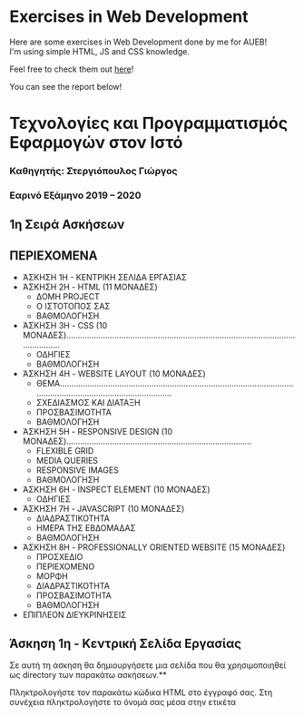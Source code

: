# Exercises in Web Development
Here are some exercises in Web Development done by me for AUEB!  
I'm using simple HTML, JS and CSS knowledge.  
  
Feel free to check them out [here](https://web-exercise-aueb.web.app/)!

You can see the report below!

# Τεχνολογίες και Προγραμματισμός Εφαρμογών στον Ιστό

### Καθηγητής: Στεργιόπουλος Γιώργος

### Εαρινό Εξάμηνο 2019 – 2020

## 1η Σειρά Ασκήσεων


## ΠΕΡΙΕΧΟΜΕΝΑ

- ΆΣΚΗΣΗ 1Η - ΚΕΝΤΡΙΚΗ ΣΕΛΙΔΑ ΕΡΓΑΣΙΑΣ
- ΆΣΚΗΣΗ 2Η - HTML (11 ΜΟΝΑΔΕΣ)
   - ΔΟΜΗ PROJECT
   - Ο ΙΣΤΟΤΟΠΟΣ ΣΑΣ
   - ΒΑΘΜΟΛΟΓΗΣΗ
- ΆΣΚΗΣΗ 3Η - CSS (10 ΜΟΝΑΔΕΣ)....................................................................................................................
   - ΟΔΗΓΙΕΣ
   - ΒΑΘΜΟΛΟΓΗΣΗ
- ΆΣΚΗΣΗ 4Η - WEBSITE LAYOUT (10 ΜΟΝΑΔΕΣ)
   - ΘΕΜΑ.................................................................................................................................................................
   - ΣΧΕΔΙΑΣΜΟΣ ΚΑΙ ΔΙΑΤΑΞΗ
   - ΠΡΟΣΒΑΣΙΜΟΤΗΤΑ
   - ΒΑΘΜΟΛΟΓΗΣΗ
- ΆΣΚΗΣΗ 5Η - RESPONSIVE DESIGN (10 ΜΟΝΑΔΕΣ).................................................................................
   - FLEXIBLE GRID
   - MEDIA QUERIES
   - RESPONSIVE IMAGES
   - ΒΑΘΜΟΛΟΓΗΣΗ
- ΆΣΚΗΣΗ 6Η - INSPECT ELEMENT (10 ΜΟΝΑΔΕΣ)
   - ΟΔΗΓΙΕΣ
- ΆΣΚΗΣΗ 7Η - JAVASCRIPT (10 ΜΟΝΑΔΕΣ)
   - ΔΙΑΔΡΑΣΤΙΚΟΤΗΤΑ
   - ΗΜΕΡΑ ΤΗΣ ΕΒΔΟΜΑΔΑΣ
   - ΒΑΘΜΟΛΟΓΗΣΗ
- ΆΣΚΗΣΗ 8Η - PROFESSIONALLY ORIENTED WEBSITE (15 ΜΟΝΑΔΕΣ)
   - ΠΡΟΣΧΕΔΙΟ
   - ΠΕΡΙΕΧΟΜΕΝΟ
   - ΜΟΡΦΗ
   - ΔΙΑΔΡΑΣΤΙΚΟΤΗΤΑ
   - ΠΡΟΣΒΑΣΙΜΟΤΗΤΑ
   - ΒΑΘΜΟΛΟΓΗΣΗ
- EΠΙΠΛΕΟΝ ΔΙΕΥΚΡΙΝΗΣΕΙΣ


## Άσκηση 1η - Κεντρική Σελίδα Εργασίας

Σε αυτή τη άσκηση θα δημιουργήσετε μια σελίδα που θα χρησιμοποιηθεί ως directory των παρακάτω ασκήσεων.**

Πληκτρολογήστε τον παρακάτω κώδικα HTML στο έγγραφό σας. Στη συνέχεια πληκτρολογήστε το όνομά
σας μέσα στην ετικέτα <title> και μια σύντομη περιγραφή στην ετικέτα <p>.

Αποθηκεύστε το έγγραφο με τίτλο “index.html” και προβάλετε τη σελίδα σε ένα φυλλομετρητή ώστε να
βεβαιωθείτε πως εμφανίζεται ορθά.


Τέλος, βεβαιωθείτε ότι κατά την παράδοση της εργασίας έχετε προσθέσει κατάλληλους συνδέσμους
(href) προς τα subdirectories που περιέχουν την εκάστοτε άσκηση.

Μπορείτε να δημιουργήσετε τις σελίδες χρησιμοποιώντας απλό επεξεργαστή κειμένου, όπως το Notepad++,
είτε με ειδικά εργαλεία όπως τα: Sublime Text, Visual Studio Code, ή Brackets.

## Άσκηση 2η - HTML **(11 μονάδες)**

Σκοπός της συγκεκριμένης άσκησης είναι να εξοικειωθείτε με την HTML.

Σε αυτή την άσκηση καλείστε να δημιουργήσετε έναν ιστότοπο σχετικά με εσάς, ο οποίος θα απαρτίζεται από
τρεις (3) σελίδες. Σε αυτή την άσκηση πρέπει να εστιάσετε στην διαδικασία ανάπτυξης περιεχομένου μιας ιστοσε-
λίδας με την χρήση της HTML.

### ΔΟΜΗ PROJECT

Στον τοπικό σας υπολογιστή δημιουργήστε έναν φάκελο με το όνομα “Exercise 2 ”. Από εδώ και στο εξής τα
αρχεία HTML και οι εικόνες που θα χρησιμοποιήσετε θα αποθηκεύονται σε αυτόν τον φάκελο. Η αρχική σελίδα
της ιστοσελίδας σας θα ονομάζεται “index.html”. Οι υπόλοιπες σελίδες μπορούν να έχουν ονόματα της αρεσκείας
σας, τα οποία πρέπει να είναι αντιπροσωπευτικά του περιεχομένου τους. Υπενθυμίζεται ότι τα ονόματα των φακέλων
και των αρχείων πρέπει να περιορίζονται σε γράμματα, αριθμούς και παύλες, να είναι πεζά και να μην περιέχουν
κενούς χαρακτήρες (spaces).

### Ο ΙΣΤΟΤΟΠΟΣ ΣΑΣ

Θα δημιουργήσετε τρεις (3) σελίδες HTML οι οποίες θα αποτελούν τον πυρήνα αυτής της άσκησης. Πρό-
κειται για αυτοβιογραφική ιστοσελίδα, επομένως μπορείτε να εντάξετε οποιαδήποτε πληροφορία για το εκπαιδευ-
τικό σας υπόβαθρο, ενδιαφέροντα, δεξιότητες ή εμπειρίες σας. Σκοπός αυτής της άσκησης είναι να περιγράψετε το
περιεχόμενο της σελίδας σας, χωρίς να ενδιαφερθείτε για την εμφάνισής της.


Τα υποχρεωτικά στοιχεία που πρέπει να περιλαμβάνονται σε αυτές τις τρεις σελίδες είναι τα ακόλουθα:

- Σημασιολογικά δομικά στοιχεία κειμένου σε κάθε μία επιμέρους σελίδα, συμπεριλαμβανομένων της
    παραγράφου (<p>) και των κεφαλίδων κειμένου (<h1>, <h2>, <h3>, κ.ο.κ.), χωρίς να περιορι-
    στείτε μόνο σε αυτά.
- Οι σελίδες πρέπει να επικοινωνούν μεταξύ τους με την ύπαρξη relative URLs.
- Τουλάχιστον ένα (1) absolute url σε κάθε επιμέρους σελίδα, το οποίο θα οδηγεί σε κάποια εξωτερική
    ιστοσελίδα.
- Τουλάχιστον μία (1) εικόνα (JPG, PNG, GIF, ή SVG) σε κάθε επιμέρους σελίδα.
- Όλα τα δομικά στοιχεία με την ετικέτα <img> πρέπει να περιλαμβάνουν τις ιδιότητες src, width,
    height και alt, με τις κατάλληλες τιμές.
- **Τουλάχιστον** ένα (1) είδος λίστας (ordered, unordered ή description) σε οποιαδήποτε σελίδα επι-
    θυμείτε.
- Μια (1) φόρμα επικοινωνίας, σε οποιαδήποτε σελίδα επιθυμείτε, με κατάλληλη διαμόρφωση ως προς
    το είδος των στοιχείων που θα εισάγονται. Τα υποβληθέντα στοιχεία πρέπει να λαμβάνονται είτε στον
    προσωπικό είτε στον ιδρυματικό λογαριασμό σας ηλεκτρονικού ταχυδρομείου.
- Σημασιολογικά στοιχεία που αφορούν την δόμηση της ιστοσελίδας σας, συμπεριλαμβανομένων των
    <main>, <header> και <footer>, χωρίς να περιοριστείτε μόνο σε αυτά.


Τέλος, βεβαιωθείτε ότι όλες οι σελίδες που απαρτίζουν το website σας είναι άρτιες, με την χρήση του W3C
Markup Validation.

### Βαθμολόγηση

- Μια νέα ιστοσελίδα τουλάχιστον τριών (3) σελίδων για τον φοιτητή. **( 3 μονάδες)**
- Ο ιστότοπος βρίσκεται στο δικό του subdirecrory που ονομάζεται “Exercise2” και η αρχική σελίδα
    ονομάζεται “index.html”. **(1 μονάδα)**
- Κάθε επιμέρους σελίδα περιλαμβάνει σημασιολογικά δομικά όπως η παράγραφος και οι κεφαλίδες
    κειμένου. **(1 μονάδα)**
- Οι σελίδες συνδέονται μεταξύ τους με relative URL. Κάθε σελίδα περιλαμβάνει ένα absolute URL
    το οποίο οδηγεί σε κάποια εξωτερική ιστοσελίδα. **( 2 μονάδες)**
- Κάθε σελίδα περιλαμβάνει **τουλάχιστον** μια (1) εικόνα σε μορφή JPG, PNG, GIF, ή SVG. Όλα τα
    στοιχεία εικόνας περιλαμβάνουν τις ιδιότητες src, width, height και alt, με τις κατάλληλες τιμές. **(**
    **1 μονάδα)**
- Ύπαρξη **τουλάχιστον** ενός (1) είδους λίστα (ordered, unordered ή description) σε κάποια σελίδα.
    **(1 μονάδα)**
- Ύπαρξη κατάλληλα διαμορφωμένης φόρμας επικοινωνίας, τα στοιχεία της οποίας λαμβάνονται μέσω
    ηλεκτρονικού ταχυδρομείου. **(1 μονάδα)**
- Ύπαρξη σημασιολογικών στοιχείων που αφορούν την δόμηση της ιστοσελίδας, συμπεριλαμβανομέ-
    νων των <main>, <header> και <footer>, χωρίς να υπάρχει περιορισμός μόνο σε αυτά. **(1 μονάδα)**


Επιπλέον μονάδες δύναται να αφαιρεθούν για ακατάλληλα δομημένο HTML κώδικα!

## Άσκηση 3η - CSS **(10 μονάδες)**

Σκοπός της συγκεκριμένης άσκησης είναι να εξοικειωθείτε με τη CSS.

Σε αυτή την άσκηση θα χρησιμοποιήσετε κανόνες CSS για να προσδώσετε στυλ στην κεντρική σελίδα που
δημιουργήσατε στην Άσκηση 1, καθώς και τον ιστότοπο σχετικά με εσάς από την Άσκηση 2.

### Οδηγίες

Η κεντρική σελίδα της Άσκησης 1, πρέπει να πληροί τις παρακάτω απαιτήσεις:

- Ένα internal style sheet (εσωτερικά του <head> τμήματος του εγγράφου σας) με **τουλάχιστον** δυο
    (2) διαφορετικούς κανόνες στυλ, οι οποίοι θα αποτελούνται από selectors και κατάλληλες δηλώσεις.
- Δύο ή **περισσότερους** διαφορετικούς inline κανόνες, ως στυλ συγκεκριμένων HTML στοιχείων.


Ο ιστότοπος της Άσκησης 2, πρέπει να πληροί τις παρακάτω απαιτήσεις:

- Ένα external style sheet (.css έγγραφο) με **τουλάχιστον** έξι (6) διαφορετικούς κανόνες στυλ το οποίο
    θα το συνδέσετε τους με όλες τις σελίδες του ιστοτόπου.
- Κανόνες στυλ που θα καθορίζουν την οικογένεια και το μέγεθος των γραμματοσειρών για τις κεφα-
    λίδες των κείμενων και των παραγράφων σας. Επίσης, πρέπει να συμπεριλάβετε κανόνες με link states,
    συμπεριλαμβανομένων των link, visited, hover και active.
- Μια εικόνα **και** ένα χρώμα φόντου για τις σελίδες σας. Επιπλέον, προσδώστε στυλ σε κάποιες από
    τις πτυχές του box model, όπως το border, το margin ή το padding.
- Δυο (2) ή **περισσότερες** δηλώσεις class attributes στα HTML έγγραφά σας, τα οποία θα χρησιμο-
    ποιήσετε για να δώσετε στυλ μέσω κανόνων CSS.
- **Τουλάχιστον** μια (1) δήλωση id attributes στα HTML έγγραφά σας, την οποία θα χρησιμοποιήσετε
    για να δώσετε στυλ μέσω κανόνων CSS.
- Κατάλληλη χρήση της CSS ιδιότητας float στους κανόνες στυλ σας.


Πέρα των παραπάνω απαιτήσεων, μπορείτε να συμπεριλάβετε επιπλέον κανόνες στυλ ώστε να σχεδιάσετε τις σελίδες
σας όπως θέλετε. Θυμηθείτε να δοκιμάσετε τις σελίδες σας μέσω του φυλλομετρητή.

Τέλος, πρέπει να ελέγξετε τον CSS κώδικά σας χρησιμοποιώντας το CSS Validation Service.

### Βαθμολόγηση

- Η κεντρική σελίδα της Άσκησης 1 περιλαμβάνει ένα internal stylesheets, εσωτερικά του <head>
    τμήματος του εγγράφου, με **τουλάχιστον** δυο (2) διαφορετικούς κανόνες CSS. **(1 μονάδα)**
- Η κεντρική σελίδα της Άσκησης 1 περιλαμβάνει δυο (2) ή περισσότερα inline style rules, δηλω-
    μένα μέσω του style attribute των στοιχείων της HTML. **(1 μονάδα)**


- Ένα κεντρικό external stylesheets (.css έγγραφο) με **τουλάχιστον** έξι (6) διαφορετικούς κανόνες
    CSS, το οποίο συνδέεται με όλες τις σελίδες της Άσκησης 2. **( 3 μονάδες)**
- Κανόνες στυλ που καθορίζουν της οικογένεια και το μέγεθος των γραμματοσειρών των παραγρά-
    φων και των κεφαλίδων κειμένου. Επιπλέον, συμπεριλαμβάνονται κανόνες με link states. **(1 μονάδα)**
- Δήλωση μια εικόνας **και** ενός χρώματος φόντου περιλαμβάνεται στις σελίδες. Επιπλέον, έχει δοθεί
    στυλ σε κάποιες από τις πτυχές του box model, όπως το border, το margin ή το padding. **(1 μονάδα)**
- Δήλωση δυο (2) ή **περισσότερων** class attributes στα HTML έγγραφά σας, τα οποία χρησιμοποι-
    ούνται για να δοθεί στυλ μέσω κανόνων CSS. **(1 μονάδα)**
- Δήλωση **τουλάχιστον** ενός (1) id attribute στα HTML έγγραφα, η οποία χρησιμοποιείται για να
    δοθεί στυλ μέσω κανόνων CSS. **(1 μονάδα)**
- Κατάλληλη χρήση της CSS ιδιότητας float στους κανόνες στυλ. **(1 μονάδα)**


Επιπλέον μονάδες δύναται να αφαιρεθούν για ακατάλληλα δομημένο HTML & CSS κώδικα!

## Άσκηση 4η - Website Layout **(10 μονάδες)**

Σκοπός της συγκεκριμένης άσκησης είναι να εξοικειωθείτε με τη διάταξη ενός ιστοτόπου.

Σε αυτή την άσκηση θα σχεδιάσετε μια νέα ιστοσελίδα σχετικά με ένα ακαδημαϊκό θέμα που σας ενδιαφέρει.

### Θέμα

Γράψτε ένα πρωτότυπο κείμενο έκτασης τουλάχιστον 400 λέξεων, το οποίο θα αποτελεί το κυρίως περιεχό-
μενο του νέου ιστοτόπου σας. Σε αντίθεση με την Άσκηση 2 όπου ο ιστότοπος αφορούσε εσάς, ο συγκεκριμένος
πρέπει να αφορά ένα θέμα ακαδημαϊκού ενδιαφέροντος, που σχετίζεται με τον κύριο, δευτερεύοντα ή άλλο τομέα
εξειδίκευσής σας. Προσπαθήστε να μην είστε πολύς ευρύς. Όσο πιο συγκεκριμένο είναι το θέμα, τόσο το καλύτερο.
Πιθανά παραδείγματα περιλαμβάνουν μια ιστορική φιγούρα, μια κουλτούρα την οποία γνωρίζετε, ένα βιβλίο ή μια
ταινία από την οποία επηρεαστήκατε, ή έναν τομέα στον οποίο είστε εξειδικευμένοι. Είστε ευπρόσδεκτοι να εργα-
στείτε με κείμενο που έχετε ήδη γράψει, αλλά θα πρέπει να είναι δικό σας και να έχει έκταση τουλάχιστον 300
λέξεις.

### Σχεδιασμός και Διάταξη

Επιτρέψτε στο περιεχόμενο του ιστοτόπου σας να καθοδηγήσει τις αποφάσεις που κάνετε σχετικά με το σχε-
διασμό και τη διάταξή του. Ο ιστότοπός σας πρέπει να περιλαμβάνει τουλάχιστον τρεις (3) σελίδες με διάταξη
πολλαπλών στηλών σε κάθε σελίδα. Συμπεριλάβετε σωστά μορφοποιημένες εικόνες και κατάλληλα επισημασμένο
(marked up) κείμενο. Ορίστε τμήματα (sections) περιεχομένου με κατάλληλα σημασιολογικά HTML elements.
Δημιουργήστε ένα εξωτερικό αρχείο με κανόνες στυλ για όλες τις σελίδες του ιστοτόπου σας. Προσθέστε μια **νέα**
γραμματοσειρά μέσω του CSS κανόνα @font-face.

Χρησιμοποιήστε το CSS Flexible Box Layout Module (Flexbox) για την τοποθέτηση στοιχείων κατά μήκος
ενός άξονα, όπως γραμμές μενού, παραγράφους κειμένου ή εικόνες. Επιπλέον, χρησιμοποιήστε το CSS Grid
Layout Module για τη συνολική δομή των σελίδων σας. Μπορείτε να χρησιμοποιήσετε την ίδια γενική διάταξη σε
όλες τις επιμέρους σελίδες του ιστοτόπου σας, **χωρίς** αυτό να είναι απαραίτητο!

### Προσβασιμότητα

Είναι σημαντικό να έχετε κατά νου ότι οι άνθρωποι πλοηγούνται στο διαδίκτυο με πολλούς διαφορετικούς
τρόπους. Δημιουργήστε τις σελίδες σας με τρόπο που δημιουργεί όσο το δυνατόν λιγότερα εμπόδια σε όσους
προσπελάσουν την ιστοσελίδα σας, ανεξάρτητα από την ικανότητα των χρηστών ή τη συσκευή που χρησιμοποιούν
για να πλοηγηθούν στο διαδίκτυο. Ένας τρόπος για να ελέγξετε την προσβασιμότητα του ιστοτόπου σας είναι μέσω
του εργαλείου που παρέχει ο φυλλομετρητής σας (Chrome, Firefox). Ένας άλλος τρόπος να ελεγχθεί η προσβα-
σιμότητα μιας ιστοσελίδας είναι μέσω της βιβλιοθήκης Axe, η οποία μπορεί να εγκατασταθεί ως πρόσθετο στο
φυλλομετρητή. Αυτά τα εργαλεία δεν καλύπτουν απαραιτήτως όλα τα θέματα προσβασιμότητας, αλλά τουλάχιστον
εξασφαλίζουν πως ο ιστότοπός σας δεν περιέχει σοβαρά ζητήματα. Εάν συμβαίνει, προσπαθήστε να τα επιλύσετε
προτού υποβάλλετε στην εργασία σας.


### Βαθμολόγηση

- Πρωτότυπο κείμενο τουλάχιστον 400 λέξεων για ένα εξειδικευμένο θέμα. **(1 μονάδα)**
- Νέος ιστότοπος στο δικό του subdirectory, ο οποίος αποτελείται από: **τουλάχιστον** τρεις (3) σελίδες
    με σωστά μορφοποιημένες εικόνες, κατάλληλο marked up κείμενο, και κατάλληλα τμήματα σημα-
    σιολογικά διαχωρισμένα. **(3 μονάδες)**
- Εξωτερικό stylesheet για όλες τις σελίδες του ιστοτόπου. Κάθε σελίδα πρέπει να διάταξη δυο (2) ή
    περισσότερων στηλών κειμένου ή/και εικόνων. **(1 μονάδα)**
- Χρήση του CSS Flexbox για τη διάταξη των αντικειμένων κατά μήκος ενός άξονα. **(2 μονάδες)**
- Χρήση του CSS Grid για τη συνολική δομή των σελίδων. **(2 μονάδες)**
- Ενσωμάτωση γραμματοσειράς στον ιστότοπο μέσω του CSS κανόνα @font-face. **(1 μονάδα)**

Επιπλέον μονάδες δύναται να αφαιρεθούν για ακατάλληλα δομημένο HTML & CSS κώδικα!

## Άσκηση 5η - Responsive Design **(10 μονάδες)**

Σκοπός της συγκεκριμένης άσκησης είναι να εξοικειωθείτε με το responsive design.

Σε αυτήν την άσκηση θα επεκτείνετε τον ιστότοπο της Άσκησης 4 ώστε να είναι responsive ανάλογα με τη
συσκευή που χρησιμοποιούν οι χρήστες για να πλοηγηθούν στο διαδίκτυο. Χρησιμοποιώντας το flexible grid, τα
media queries και responsive images, μπορείτε σχεδιάσετε τον ιστότοπό σας για διάφορες οθόνες συσκευών.

### FLEXIBLE GRID

Τα flexible grids (γνωστά και ως “fluid layouts”) αποτελούν το κεντρικό στοιχείο στο responsive design. Σε
αντίθεση με τη διάταξη σταθερού πλάτους, στο fluid layout τόσο η περιοχή της σελίδας, όσο και το grid αυτής
αναπροσαρμόζεται αναλογικά για να γεμίσει το διαθέσιμο πλάτος της οθόνης. Το CSS Grid παρέχει τις μονάδες
μέτρησης fr και minmax() για να το επιτύχει. Τιμές σε μορφή ποσοστού μπορούν επίσης να χρησιμοποιηθούν
ώστε τα στοιχεία να αναπροσαρμόζονται κατάλληλα σε διαφορετικά μεγέθη οθονών.

Τροποποιήστε κατάλληλα τον ιστότοπο που δημιουργήσατε στην Άσκηση 4 ώστε να χρησιμοποιήσετε το
flexible grid. Αποφύγετε να τροποποιήσετε στοιχεία της σελίδας με σταθερά πλάτη. Ξεκινήστε με διάταξη μονής
στήλης, βελτιστοποιημένη για κινητά και κατάλληλη για προβολή σε μικρότερες οθόνες. Το κυρίως περιεχόμενο,
η διάταξη και το site map πρέπει να είναι συνεπή με την αρχική εκδοχή του ιστοτόπου σας. Προσαρμογές, ωστόσο,
ενθαρρύνονται ώστε να γίνει η διάταξη responsive.

### MEDIA QUERIES

Στη συνέχεια, θα ενσωματώσετε ένα ή περισσότερα media queries στον κώδικά σας μέσω του κανόνα
@media. Αυτό θα σας επιτρέψει να ορίσετε “breakpoints” στη διάταξη. Τα media queries μπορούν να αξιολογή-
σουν το πλάτος του προγράμματος περιήγησης ενός χρήστη και να χρησιμοποιήσουν αυτές τις πληροφορίες για
να προσδιορίσουν ποιο στυλ θα χρησιμοποιηθεί για την εμφάνιση της σελίδας. Για παράδειγμα, μια διάταξη τριών
(3) στηλών θα μπορούσε να χρησιμοποιηθεί για την προβολή σε επιτραπέζιους υπολογιστές, μια διάταξη σε δυο
(2) στήλες για tablets, και διάταξη μιας (1) στήλης για smartphones.

Δεδομένου ότι θα βελτιστοποιήσετε τη διάταξή σας για διαφορετικά μεγέθη οθονών, πρέπει να ορίσετε αρχικά
το παράθυρο προβολής σε όλες τις σελίδες στη μοναδιαία κλίμακα, για να αποτρέψετε τα smartphone κι άλλες
συσκευές να κάνουν scale down τις σελίδες σας.

Εφόσον τροποποιήσετε τον ιστότοπό σας ώστε να ξεκινά με διάταξη μονής στήλης βελτιστοποιημένη για
κινητά, μπορείτε να χρησιμοποιήσετε τα media queries ώστε να επεκτείνετε τη διάταξή σας σε πολλαπλές στήλες
για καλύψετε ευρύτερο εύρος οθονών. Η διάταξη για επιτραπέζιους υπολογιστές πρέπει να περιλαμβάνει δυο (2) ή
περισσότερες στήλες χρησιμοποιώντας τα CSS flex ή grid layout modules. Δομήστε τον κώδικα HTML σε κατάλ-
ληλες ενότητες για να επανατοποθετήσετε τις στήλες ανάλογα με την κάθε περίπτωση.

### RESPONSIVE IMAGES

Η διαδικασία για να κάνετε responsive τις εικόνες σας είναι αρκετά απλή. Χρησιμοποιήστε έναν από τους
ακόλουθους κανόνες στυλ για να δηλώσετε ότι θα αλλάζει η κλίμακα των εικόνων ώστε να γεμίζουν όλο το μέγεθος
του container που τις περιέχει.


Η ανάλυση των οθονών διαφέρει μεταξύ των συσκευών. Για να βελτιστοποιήσετε τις εικόνες σας σε οθόνες με
υψηλότερες αναλύσεις, μπορείτε να προσφέρετε εναλλακτικές εικόνες. Για το σκοπό αυτό, μπορείτε να έχετε δυο
(2) εκδοχές των εικόνων του ιστοτόπου σας: μια (1) σε κανονικό μέγεθος και μια (1) σε μεγαλύτερες διαστάσεις.
Αντί να μεγεθύνετε μια μικρότερη εικόνα (το οποίο θα μείωνε την ποιότητά της), η βέλτιστη πρακτική είναι να
έχετε διαφορετικές εκδοχές των εικόνων. Στη συνέχεια, χρησιμοποιήστε τις ιδιότητες src και srcset του στοιχείου
<img> της HTML, για να αλλάζετε την εικόνα ανάλογα με το μέγεθος της οθόνης του φυλλομετρητή.


Συμβουλευτείτε τα developer tools του φυλλομετρητή σας προκειμένου να πειραματιστείτε και να δείτε το αποτέλεσμά σας σε
διάφορες αναλύσεις οθόνης.

### Βαθμολόγηση

- Μια εντελώς αναθεωρημένη εκδοχή του προηγούμενου ιστοτόπου, βελτιστοποιημένη για κινητές συ-
    σκευές. **(3 μονάδες)**
- Χρήση των μονάδων μέτρησης fr, minmax() και/ή percentage για όλα τα CSS widths. **( 1 μονάδα)**
- Ορισμός του viewport σε όλες τις σελίδες, ενώ στη CSS περιλαμβάνεται **τουλάχιστον** ένα (1) media query
    με breakpoint για να βελτιστοποιείται η διάταξη σε διαφορετικά μεγέθη οθονών, όπως smartphones και
    desktops. **(3 μονάδες)**
- Η διάταξη για επιτραπέζιους υπολογιστές περιλαμβάνει δυο (2) ή περισσότερες στήλες χρησιμοποιώντας
    τα CSS flex ή grid layout modules. **( 1 μονάδα)**
- Οι εικόνες είναι responsive με εκδοχές υψηλότερης ανάλυσης, οι οποίες ενσωματώνονται με το γνώρισμα
    srcset της HTML. **( 2 μονάδες)**


## Άσκηση 6η - Inspect Element **(10 μονάδες)**

Σκοπός της συγκεκριμένης άσκησης είναι να εξοικειωθείτε με το Firebug του Firefox και τα Developer Tools του Chrome.

### Οδηγίες

Χρησιμοποιείστε είτε το Firebug είτε τα Developer Tools για να πειραματιστείτε σε μια ήδη υπάρχουσα ιστοσελίδα της αρεσκείας σας.

- Δοκιμάστε να αλλοιώστε το styling (πχ padding, margin, κλπ) καθώς και το περιεχόμενό της, μέσω
    του Inspect Element.
- Κρατήστε στιγμιότυπα των αλλαγών σας, προκειμένου να φτιάξετε μια δομημένη αναφορά, επεξη-
    γώντας επαρκώς τις τροποποιήσεις σας και το αποτέλεσμα αυτών.

Ζητούμενο είναι να δείξετε τουλάχιστον πέντε (5) διακριτές εκδοχές των πειραματισμών σας!
( 2 μονάδες ανά εκδοχή)


## Άσκηση 7η - JavaScript **(10 μονάδες)**

Σκοπός της συγκεκριμένης άσκησης είναι να εξοικειωθείτε με τη JavaScript.

Σε αυτή την εργασία θα επεκτείνετε τον ιστότοπο της Άσκησης 5 προσθέτοντας λειτουργικότητα μέσω της
JavaScript.

### Διαδραστικότητα

Δημιουργήστε μια νέα εκδοχή του ιστοτόπου σας από την Άσκηση 5. Κάντε οποιεσδήποτε αναθεωρήσεις και
βελτιώσεις κρίνετε απαραίτητες, καθώς πλέον γνωρίζετε περισσότερα για το σχεδιασμό ιστοσελίδων. Χρησιμο-
ποιώντας τη JavaScript, προσθέστε λειτουργικότητα στις σελίδες σας.

Η JavaScript πρέπει να δηλωθεί εξωτερικά σε ένα “.js” έγγραφο. Συμπεριλάβετε **τουλάχιστον** δυο (2) DOM
queries για να τροποποιήσετε στοιχεία της σελίδας σας. Για να κάνετε τον ιστότοπό σας πιο διαδραστικό, γράψτε
**τουλάχιστον** δυο (2) JavaScript functions οι οποίες θα ενεργοποιούνται ως απάντηση σε DOM events. Μέσω μιας
από αυτές τις functions πρέπει να ενημερώνεται το περιεχόμενο της σελίδας, όπως το κείμενο ή τις εικόνες, ενώ
μέσω άλλης πρέπει να αλλάζει μια CSS property.

### Ημέρα της εβδομάδας

Εκτός από τη συμπεριφορά που περιεγράφηκε παραπάνω, χρησιμοποιήστε το αντικείμενο Date της JavaS-
cript για να ενημερώσετε κάποια πτυχή της σελίδας σας, ανάλογα με την ημέρα της εβδομάδας. Για παράδειγμα,
θα μπορούσε να εμφανίζεται διαφορετική εικόνα ή/και κείμενο, να εφαρμοστεί διαφορετικός κανόνας στυλ κ.ο.κ.
Αυτό θα πρέπει να γίνεται για κάθε μια από τις επτά (7) ημέρες της εβδομάδας. Για το σκοπό αυτό, θα χρειαστεί
να γράψετε μια (1) ή περισσότερες δομές επιλογής, όπως if και else if.

### Βαθμολόγηση

- Αναθεωρημένη εκδοχή του προηγούμενου ιστοτόπου με λειτουργικότητα JavaScript, εφαρμοσμένη
    εξωτερικά σ’ ένα έγγραφο “.js”. **(2 μονάδες)**
- **Τουλάχιστον** δυο (2) DOM queries. **(1 μονάδα)**
- **Τουλάχιστον** δυο (2) functions που ενεργοποιούνται από DOM events. **(2 μονάδες)**
- Μια από τις functions πρέπει να ενημερώνει το περιεχόμενο της σελίδας, και μια διαφορετική func-
    tion πρέπει να αλλάζει μια CSS property. **(2 μονάδες)**
- Χρήση του αντικειμένου Data της JavaScript για την αναγνώριση της ημέρας της εβδομάδας. **(**
    **μονάδα)**
- Μια δομή επιλογή σε JavaScript για την τροποποίηση μιας ιστοσελίδας με διαφορετικό τρόπο για
    κάθε ημέρα της εβδομάδας. **(1 μονάδα)**
- **BONUS** : Χρήση nested function για να δημιουργήσετε ένα closure γύρω από το αντικείμενο Date.
    **(1 μονάδα)**


Επιπλέον μονάδες δύναται να αφαιρεθούν για ακατάλληλα δομημένο HTML, CSS & JavaScript κώδικα!

## Άσκηση 8η - Professionally Oriented Website **(15 μονάδες)**


Σκοπός της συγκεκριμένης άσκησης είναι να εξοικειωθείτε τη δημιουργία ενός επαγγελματικού ιστοτόπου.

Σε αυτή την εργασία θα συνθέσετε τις γνώσεις σας στο web design, σ’ ένα νέο, επαγγελματικό ιστότοπο.
Πιθανά θέματα περιλαμβάνουν ένα portfolio, ένα κοινωνικό θέμα, ένα εκτεταμένο βιογραφικό σημείωμα, κλπ.

### Προσχέδιο

Μόλις αποφασίσετε το θέμα του επαγγελματικού σας ιστοτόπου, γράψτε μια παράγραφο με τουλάχιστον 100
λέξεις που θα περιγράφει το θέμα σας, καθώς επίσης και το πως θα παρουσιαστεί το περιεχόμενό σας στον ιστό.

Στη συνέχεια, χρησιμοποιώντας μολύβι και χαρτί δημιουργήστε μια διάταξη σελίδας που αντιπροσωπεύει το
προσχέδιο του ιστοτόπου σας. Αυτή είναι μια ευκαιρία να λάβετε σχεδιαστικές αποφάσεις προτού τις εφαρμόσετε
με τη μορφή κώδικα. Η διάταξη πρέπει να περιλαμβάνει κείμενο, εικόνες και μενού πλοήγησης. Δεν χρειάζεται να
ανησυχείτε για το ίδιο το περιεχόμενο σε αυτό το στάδιο. Αντιθέτως, εστιάστε στη διάταξη των στοιχείων που
συνθέτουν τις σελίδες σας. Μπορείτε να χρησιμοποιήσετε την ίδια γενική διάταξη σε όλες τις σελίδες του ιστοτόπου
σας. Εάν επιλέξετε να διαφοροποιήσετε τη διάταξη σε ορισμένες από τις σελίδες, δημιουργήστε ένα ξεχωριστό
προσχέδιο για την κάθε μια. Όταν ολοκληρώσετε το χειροποίητο προσχέδιό σας, τραβήξτε μια φωτογραφία ή
σαρώστε το για να έχετε μια ψηφιακή εικόνα της δουλειάς σας. Μπορείτε να χρησιμοποιήσετε και ηλεκτρονικά
εργαλεία για τη δημιουργία του προσχεδίου σας, χωρίς αυτό να είναι απαραίτητο.

### Περιεχόμενο

Ξεκινήστε να κατασκευάζετε τον ιστότοπό σας δημιουργώντας έναν νέο directory για να αρχεία του. Χρησι-
μοποιώντας το προσχέδιο ως οδηγό, γράψτε τον κώδικά του ιστοτόπου σας χωρίζοντάς τον σε σημασιολογικές
ενότητες μέσω της HTML. Ο ιστότοπός σας πρέπει να αποτελείται κυρίως πρωτότυπο περιερχόμενο. Εάν επιθυ-
μείτε να χρησιμοποιήσετε εικόνες ή κείμενο από άλλες πηγές, καλό είναι να το κάνετε μέσω ιστοτόπων όπως το
Pixabay, το Unsplash κλπ., λόγω πνευματικών δικαιωμάτων.

- Πρέπει να υπάρχουν σημασιολογικά στοιχεία κειμένου σε κάθε σελίδα, συμπεριλαμβανομένων, με-
    ταξύ άλλων, τις παραγράφους (<p>) και τις κεφαλίδες κειμένου (<h 1 >, <h 2 > κλπ.).
- Πρέπει να υπάρχουν στοιχεία σημασιολογικών ενοτήτων σε κάθε σελίδα, συμπεριλαμβανομένων,
    ενδεικτικά, <main>, <header> και <footer>.
- Οι σελίδες πρέπει να συνδέονται μεταξύ τους με “relative” URL. Σελίδες με μεγάλη έκταση σε «μή-
    κος», πρέπει να περιλαμβάνουν anchor links προς την ίδια σελίδα.
- Κάθε σελίδα πρέπει να περιλαμβάνει σωστά διαμορφωμένες JPG, PNG, GIF, ή SVG εικόνες.
- Όλα τα <img> στοιχεία πρέπει να περιλαμβάνουν τις ιδιότητες src, width, height και alt με τις
    κατάλληλες τιμές.
- Εκδοχές εικόνων σε υψηλότερη ανάλυση πρέπει να προσφέρονται συνδυαστικά με τις κανονικές,
    χρησιμοποιώντας την ιδιότητα srcset.
- Τουλάχιστον μια σελίδα πρέπει να περιλαμβάνει μορφοποιημένο ήχο ή βίντεο με χρήση του HTML
    στοιχείου <audio> ή <video>. Το αρχείο πολυμέσων πρέπει να είναι 10MB ή λιγότερο, οπότε
    επεξεργαστείτε και συμπιέστε το αναλόγως.


Δώστε ιδιαίτερη προσοχή στις ετικέτες HTML καθώς γράφετε τον κώδικά σας. Ελέγξετε τον κώδικά σας
μέσω του W3C Markup Validation Service.

### Μορφή

Δημιουργήστε ένα external stylesheet και συνδέστε το με όλες τις HTML σελίδες σας. Γράψτε κώδικα μέσω
της CSS ώστε ο ιστότοπός σας να έχει responsive layout.

- Οι κανόνες στυλ πρέπει να καθορίζουν την οικογένεια και το μέγεθος των γραμματοσειρών τόσο των
    παραγράφων, όσο και των κεφαλίδων κειμένου. Επίσης, πρέπει να συμπεριλάβετε κανόνες με link
    states, συμπεριλαμβανομένων των link, visited, hover και active.
- Προσθέστε γραμματοσειρά στις σελίδες σας μέσω του CSS κανόνα @font-face.
- Χρησιμοποιήστε το CSS Flexible Box Layout Module (Flexbox) για την τοποθέτηση στοιχείων
    κατά μήκος ενός άξονα ή/και το CSS Grid Layout Module για τη συνολική δομή της σελίδας.
- Το viewport πρέπει να οριστεί σε όλες τις HTML σελίδες, ενώ ο CSS κώδικάς σας πρέπει να περι-
    λαμβάνει **τουλάχιστον** ένα (1) @media query με breakpoint ώστε να βελτιστοποιείται η διάταξη σε
    διαφορετικά πλάτη οθονών.
- Η διάταξη για οθόνες κινητών πρέπει να περιορίζεται σε μια (1) στήλη, ενώ για επιτραπέζιους υπο-
    λογιστές πρέπει να περιλαμβάνει δυο (2) ή περισσότερες στήλες.
- Αφήστε το περιεχόμενο του ιστοτόπου σας να καθοδηγήσει τις σχεδιαστικές αποφάσεις που θα λά-
    βετε.

### Διαδραστικότητα


Χρησιμοποιήστε τη JavaScript για να κάνετε πιο διαδραστικό τον ιστότοπό σας.

- Το script σας πρέπει να περιλαμβάνει **τουλάχιστον** δυο (2) DOM queries.
- Πρέπει να υπάρχει **τουλάχιστον** μια (1) function η οποία θα ενεργοποιείται μέσω ενός DOM event.
- Οι functions πρέπει να ενημερώνουν το περιεχόμενο της σελίδας και/ή να αλλάζουν τις ιδιότητες
    της CSS.

Η JavaScript πρέπει να γραφτεί σε εξωτερικό “.js” έγγραφο.

### Προσβασιμότητα

Είναι σημαντικό να έχετε κατά νου ότι οι άνθρωποι πλοηγούνται στο διαδίκτυο με πολλούς διαφορετικούς
τρόπους. Δημιουργήστε τις σελίδες σας με τρόπο που δημιουργεί όσο το δυνατόν λιγότερα εμπόδια σε όσους
προσπελάσουν την ιστοσελίδα σας, ανεξάρτητα από την ικανότητα των χρηστών ή τη συσκευή που χρησιμοποιούν
για να πλοηγηθούν στο διαδίκτυο. Ένας τρόπος για να ελέγξετε την προσβασιμότητα του ιστοτόπου σας είναι μέσω
του εργαλείου που παρέχει ο φυλλομετρητής σας (Chrome, Firefox). Ένας άλλος τρόπος να ελεγχθεί η προσβα-
σιμότητα μιας ιστοσελίδας είναι μέσω της βιβλιοθήκης Axe, η οποία μπορεί να εγκατασταθεί ως πρόσθετο στο
φυλλομετρητή. Αυτά τα εργαλεία δεν καλύπτουν απαραιτήτως όλα τα θέματα προσβασιμότητας, αλλά τουλάχιστον
εξασφαλίζουν πως ο ιστότοπός σας δεν περιέχει σοβαρά ζητήματα. Εάν συμβαίνει, προσπαθήστε να τα επιλύσετε
προτού υποβάλλετε στην εργασία σας.


### Βαθμολόγηση

Προσχέδιο

- Παράγραφος με τουλάχιστον 100 λέξεις που περιγράφουν έναν επαγγελματικό ιστότοπο. **(1 μονάδα)**
- Προσχέδιο της διάταξης του ιστοτόπου. **(1 μονάδα)**

Περιεχόμενο

- Σημασιολογικά στοιχεία κειμένου σε κάθε σελίδα. **(0.5 μονάδα)**
- Ύπαρξη σημασιολογικών στοιχείων σε κάθε σελίδα. **(1 μονάδα)**
- Σύνδεση σελίδων μεταξύ τους με “relative” URL. Σελίδες με μεγάλη έκταση σε «μήκος», περιλαμ-
    βάνουν anchor links προς την ίδια σελίδα. **(1 μονάδα)**
- Κάθε σελίδα περιλαμβάνει σωστά διαμορφωμένες JPG, PNG, GIF, ή SVG εικόνες. Όλα τα <img>
    στοιχεία περιλαμβάνουν τις ιδιότητες src, width, height και alt με τις κατάλληλες τιμές. **(1 μονάδα)**
- Παροχή εικόνων σε υψηλότερη ανάλυση συνδυαστικά με τις κανονικές, χρησιμοποιώντας την ιδιό-
    τητα srcset. **(0.5 μονάδα)**
- Χρήση ήχου ή βίντεο κατάλληλα μορφοποιημένα για το διαδίκτυο, χρησιμοποιώντας τα στοιχεία
    της HTML <audio> και <video>. **(1 μονάδα)**

Μορφή

- Κανόνες στυλ που καθορίζουν της οικογένεια και το μέγεθος των γραμματοσειρών των παραγράφων
    και των κεφαλίδων κειμένου. Επιπλέον, συμπεριλαμβάνονται κανόνες με link states. **(1 μονάδα)**
- Ενσωμάτωση γραμματοσειράς μέσω του CSS κανόνα @font-face. **(0.5 μονάδα)**
- Χρήση του CSS Flexible Box Layout Module (Flexbox) για την τοποθέτηση στοιχείων κατά μήκος
    ενός άξονα ή/και το CSS Grid Layout Module για τη συνολική δομή της σελίδας. **(1.5 μονάδες)**
- Ορισμός του viewport σε όλες τις HTML σελίδες, ενώ ο CSS κώδικας περιλαμβάνει τουλάχιστον
    ένα (1) @media query με breakpoint ώστε να βελτιστοποιείται η διάταξη σε διαφορετικά πλάτη
    οθονών. **(1 μονάδα)**
- Η διάταξη για οθόνες κινητών περιορίζεται σε μια (1) στήλη, ενώ για επιτραπέζιους υπολογιστές
    περιλαμβάνει δυο (2) ή περισσότερες στήλες. **(1 μονάδα)**

Διαδραστικότητα

- Το script περιλαμβάνει **τουλάχιστον** δυο (2) DOM queries. **(0.5 μονάδα)**
- Υπάρχει **τουλάχιστον** μια (1) function η οποία ενεργοποιείται μέσω ενός DOM event. **(1.5 μονά-**
    **δες)**
- Οι functions ενημερώνουν το περιεχόμενο της σελίδας και/ή να αλλάζουν τις ιδιότητες της CSS. **(**
    **μονάδα)**


Επιπλέον μονάδες δύναται να αφαιρεθούν για ακατάλληλα δομημένο HTML, CSS & JavaScript κώδικα!


## EΠΙΠΛΕΟΝ ΔΙΕΥΚΡΙΝΗΣΕΙΣ


 Σε κάθε άσκηση πρέπει να διαχωρίζετε το περιεχόμενο της ιστοσελίδας σας με κατάλληλα tags.
 Για κάθε άσκηση πρέπει να δημιουργείτε ξεχωριστό(α) αρχείο(α).
 Η κεντρική σελίδα κάθε άσκησης πρέπει να ονομάζεται “index.html”.
 Για την ορθή δομή του html αρχείου σας, πρέπει να προβείτε σε έλεγχο μέσω του W3C Validator προκειμένου να διορθώσετε τυχόν αστοχίες.
 Για την ορθή δομή του CSS αρχείου σας, πρέπει να προβείτε σε έλεγχο μέσω του Jigsaw W3C Validator προκειμένου να διορθώσετε τυχόν αστοχίες.
 Βεβαιωθείτε ότι κατά την παράδοση της εργασίας έχετε προσθέσει στο “index.html” της Άσκησης 1 κατάλληλους συνδέσμους (href) προς στα subdirectories που περιέχουν την εκάστοτε άσκηση!
